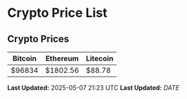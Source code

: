 # Crypto Price List

## Crypto Prices
| Bitcoin | Ethereum | Litecoin |
| ------- | -------- | -------- |
| $96834 | $1802.56 | $88.78 |
**Last Updated:** 2025-05-07 21:23 UTC
**Last Updated:** $DATE$
